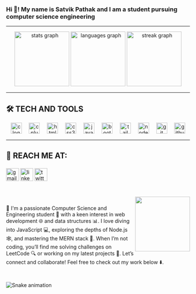 <h3 align="left">Hi 👋! My name is Satvik Pathak and I am a student pursuing computer science engineering</h3>
<hr>

<div align="center">
  <img src="https://github-readme-stats.vercel.app/api?username=satvikpathak&hide_title=false&hide_rank=false&show_icons=true&include_all_commits=true&count_private=true&disable_animations=false&theme=tokyonight&locale=en&hide_border=false" height="150" alt="stats graph"  />
  <img src="https://github-readme-stats.vercel.app/api/top-langs?username=satvikpathak&locale=en&hide_title=false&layout=compact&card_width=320&langs_count=10&theme=tokyonight&hide_border=false" height="150" alt="languages graph"  />
  <img src="https://streak-stats.demolab.com?user=satvikpathak&locale=en&mode=daily&theme=tokyonight&hide_border=false&border_radius=5" height="150" alt="streak graph"  />
</div>
<hr>

<h2 align="left">🛠️ TECH AND TOOLS</h2>


<div align="center">
  <img src="https://cdn.jsdelivr.net/gh/devicons/devicon/icons/c/c-original.svg" height="30" alt="c logo"  />
  <img width="12" />
  <img src="https://cdn.jsdelivr.net/gh/devicons/devicon/icons/cplusplus/cplusplus-original.svg" height="30" alt="cplusplus logo"  />
  <img width="12" />
  <img src="https://cdn.jsdelivr.net/gh/devicons/devicon/icons/html5/html5-original.svg" height="30" alt="html5 logo"  />
  <img width="12" />
  <img src="https://cdn.jsdelivr.net/gh/devicons/devicon/icons/css3/css3-original.svg" height="30" alt="css3 logo"  />
  <img width="12" />
  <img src="https://cdn.jsdelivr.net/gh/devicons/devicon/icons/javascript/javascript-original.svg" height="30" alt="javascript logo"  />
  <img width="12" />
  <img src="https://cdn.jsdelivr.net/gh/devicons/devicon/icons/bootstrap/bootstrap-original.svg" height="30" alt="bootstrap logo"  />
  <img width="12" />
  <img src="https://cdn.simpleicons.org/tailwindcss/06B6D4" height="30" alt="tailwindcss logo"  />
  <img width="12" />
  <img src="https://cdn.jsdelivr.net/gh/devicons/devicon/icons/nodejs/nodejs-original.svg" height="30" alt="nodejs logo"  />
  <img width="12" />
  <img src="https://cdn.jsdelivr.net/gh/devicons/devicon/icons/git/git-original.svg" height="30" alt="git logo"  />
  <img width="12" />
  <img src="https://skillicons.dev/icons?i=github" height="30" alt="github logo"  />
</div>
<hr>


<h2 align="left">🌟 REACH ME AT:</h2>

###

<div align="left">
  <a href="mailto:satvikpathak007@gmail.com"><img src="https://img.shields.io/static/v1?message=Gmail&logo=gmail&label=&color=D14836&logoColor=white&labelColor=&style=for-the-badge" height="35" alt="gmail logo"  /></a>
  <a href ="https://www.linkedin.com/feed/"><img src="https://img.shields.io/static/v1?message=LinkedIn&logo=linkedin&label=&color=0077B5&logoColor=white&labelColor=&style=for-the-badge" height="35" alt="linkedin logo"  /></a>
  <a href ="https://x.com/satvikpathak007"><img src="https://img.shields.io/static/v1?message=Twitter&logo=twitter&label=&color=1DA1F2&logoColor=white&labelColor=&style=for-the-badge" height="35" alt="twitter logo"  /></a>
</div>

###

<br clear="both">

<img align="right" height="150" src="https://www.bing.com/th/id/OGC.ba6d7d37fa1e4ca966ac7328bf43b96c?pid=1.7&rurl=https%3a%2f%2fmedia1.tenor.com%2fimages%2fba6d7d37fa1e4ca966ac7328bf43b96c%2ftenor.gif%3fitemid%3d18657810&ehk=DmXE8Yduzl91Dm6wYvTySRQQL2nfJTveMexBE%2bI3wUI%3d"  />

###

<p align="left">🌟 I'm a passionate Computer Science and Engineering student 🚀 with a keen interest in web development 🌐 and data structures 📊. I love diving into JavaScript 💻, exploring the depths of Node.js 🕸️, and mastering the MERN stack 🌱. When I’m not coding, you’ll find me solving challenges on LeetCode 🔍 or working on my latest projects 🎨. Let’s connect and collaborate! Feel free to check out my work below ⬇️.</p>

###

<br clear="both">

<img src="https://raw.githubusercontent.com/satvikpathak/satvikpathak/output/snake.svg" alt="Snake animation" />

###
